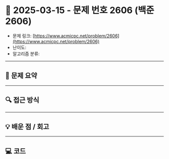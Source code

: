 # 📅 2025-03-15 - 문제 번호 2606 (백준 2606)

<!-- 문제 링크 -->
- 문제 링크: [https://www.acmicpc.net/problem/2606](https://www.acmicpc.net/problem/2606)
- 난이도: 
- 알고리즘 분류: 

---

## 📌 문제 요약 

---

## 🔍 접근 방식 

---

## 💡 배운 점 / 회고 

---

## 💻 코드
